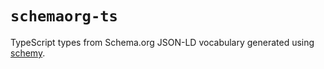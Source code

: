 # `schemaorg-ts`

TypeScript types from Schema.org JSON-LD vocabulary generated using [schemy](https://github.com/frectonz/schemy).
